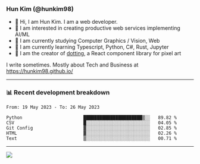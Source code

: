 ### Hun Kim (@hunkim98)

- 👋 Hi, I am Hun Kim. I am a web developer. 
- 🤔 I am interested in creating productive web services implementing AI/ML
- 🔭 I am currently studying Computer Graphics / Vision, Web 
- 🌱 I am currently learning Typescript, Python, C#, Rust, Jupyter
- 🎨 I am the creator of [dotting](hunkim98.github.io/dotting), a React component library for pixel art

I write sometimes. Mostly about Tech and Business at https://hunkim98.github.io/

---
### 📊 Recent development breakdown
<!--START_SECTION:waka-->

```text
From: 19 May 2023 - To: 26 May 2023

Python                       ██████████████████████▒░░   89.82 %
CSV                          █░░░░░░░░░░░░░░░░░░░░░░░░   04.05 %
Git Config                   ▓░░░░░░░░░░░░░░░░░░░░░░░░   02.85 %
HTML                         ▓░░░░░░░░░░░░░░░░░░░░░░░░   02.26 %
Text                         ▒░░░░░░░░░░░░░░░░░░░░░░░░   00.71 %
```

<!--END_SECTION:waka-->
---

<!-- <div align='center'> -->
  <img align="center" src="https://github-readme-stats.vercel.app/api?username=hunkim98&theme=dark&show_icons=true"/>
<!-- </div> -->
<!--
**hunkim98/hunkim98** is a ✨ _special_ ✨ repository because its `README.md` (this file) appears on your GitHub profile.

Here are some ideas to get you started:

- 🔭 I’m currently working on ...
- 🌱 I’m currently learning ...
- 👯 I’m looking to collaborate on ...
- 🤔 I’m looking for help with ...
- 💬 Ask me about ...
- 📫 How to reach me: ...
- 😄 Pronouns: ...
- ⚡ Fun fact: ...
-->
